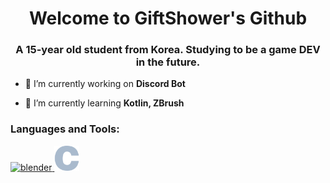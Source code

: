 <h1 align="center">Welcome to GiftShower's Github</h1>
<h3 align="center">A 15-year old student from Korea. Studying to be a game DEV in the future.</h3>

- 🔭 I’m currently working on **Discord Bot**

- 🌱 I’m currently learning **Kotlin, ZBrush**


<h3 align="left">Languages and Tools:</h3>
<p align="left"> <a href="https://www.blender.org/" target="_blank"> <img src="https://download.blender.org/branding/community/blender_community_badge_white.svg" alt="blender" width="40" height="40"/> </a> <a href="https://www.cprogramming.com/" target="_blank"> <img src="https://raw.githubusercontent.com/devicons/devicon/master/icons/c/c-original.svg" alt="c" width="40" height="40"/> </a> </p>


